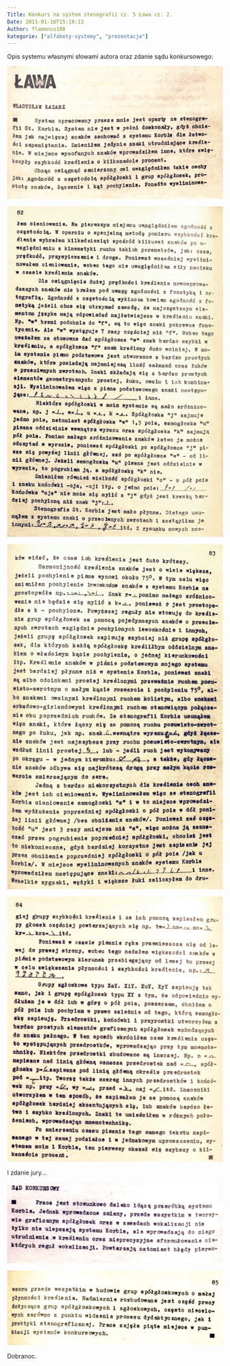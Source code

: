 ```yaml
---
Title: Konkurs na system stenografii cz. 5 Ława cz. 2.
Date: 2011-01-16T15:19:13
Author: flamenco108
kategorie: ["alfabety-systemy", "prezentacje"]
---
```


Opis systemu własnymi słowami autora oraz zdanie sądu konkursowego:



![](lawa04.png)




![](lawa05.png)




![](lawa06.png)



![](lawa07.png)




I zdanie jury...


![](lawa08-1.png)




![](lawa08-2.png)



Dobranoc.










